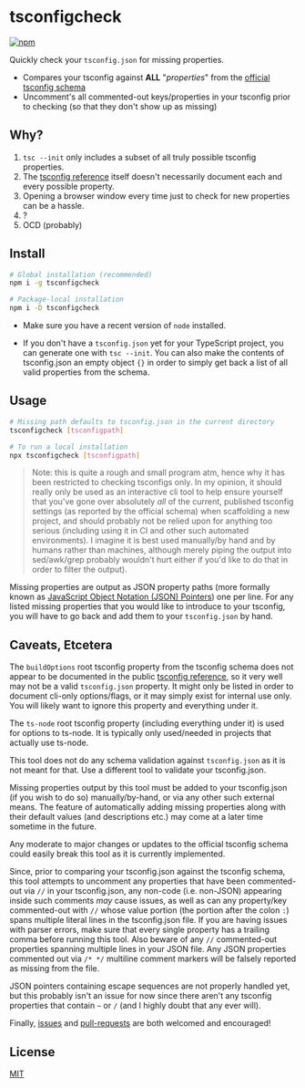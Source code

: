 # tsconfigcheck

[![npm](https://img.shields.io/npm/v/tsconfigcheck?color=red)](https://www.npmjs.com/package/tsconfigcheck)

Quickly check your `tsconfig.json` for missing properties.

- Compares your tsconfig against **ALL** "_properties_" from the [official tsconfig schema][schema]
- Uncomment's all commented-out keys/properties in your tsconfig prior to checking (so that they don't show up as missing)

## Why?

1. `tsc --init` only includes a subset of all truly possible tsconfig properties.
2. The [tsconfig reference] itself doesn't necessarily document each and every possible property.
3. Opening a browser window every time just to check for new properties can be a hassle.
4. ?
5. OCD (probably)

## Install

```sh
# Global installation (recommended)
npm i -g tsconfigcheck

# Package-local installation
npm i -D tsconfigcheck
```

- Make sure you have a recent version of `node` installed.

- If you don't have a `tsconfig.json` yet for your TypeScript project, you can generate one with `tsc --init`. You can also make the contents of tsconfig.json an empty object `{}` in order to simply get back a list of all valid properties from the schema.

## Usage

```sh
# Missing path defaults to tsconfig.json in the current directory
tsconfigcheck [tsconfigpath]

# To run a local installation
npx tsconfigcheck [tsconfigpath]
```

> Note: this is quite a rough and small program atm, hence why it has been restricted to checking tsconfigs only. In my opinion, it should really only be used as an interactive cli tool to help ensure yourself that you've gone over absolutely _all_ of the current, published tsconfig settings (as reported by the official schema) when scaffolding a new project, and should probably not be relied upon for anything too serious (including using it in CI and other such automated environments). I imagine it is best used manually/by hand and by humans rather than machines, although merely piping the output into sed/awk/grep probably wouldn't hurt either if you'd like to do that in order to filter the output).

Missing properties are output as JSON property paths (more formally known as [JavaScript Object Notation (JSON) Pointers][json pointer]) one per line. For any listed missing properties that you would like to introduce to your tsconfig, you will have to go back and add them to your `tsconfig.json` by hand.

## Caveats, Etcetera

The `buildOptions` root tsconfig property from the tsconfig schema does not appear to be documented in the public [tsconfig reference], so it very well may not be a valid `tsconfig.json` property. It might only be listed in order to document cli-only options/flags, or it may simply exist for internal use only. You will likely want to ignore this property and everything under it.

The `ts-node` root tsconfig property (including everything under it) is used for options to ts-node. It is typically only used/needed in projects that actually use ts-node.

This tool does not do any schema validation against `tsconfig.json` as it is not meant for that. Use a different tool to validate your tsconfig.json.

Missing properties output by this tool must be added to your tsconfig.json (if you wish to do so) manually/by-hand, or via any other such external means. The feature of automatically adding missing properties along with their default values (and descriptions etc.) may come at a later time sometime in the future.

Any moderate to major changes or updates to the official tsconfig schema could easily break this tool as it is currently implemented.

Since, prior to comparing your tsconfig.json against the tsconfig schema, this tool attempts to uncomment any properties that have been commented-out via `//` in your tsconfig.json, any non-code (i.e. non-JSON) appearing inside such comments _may_ cause issues, as well as can any property/key commented-out with `//` whose value portion (the portion after the colon `:`) spans multiple literal lines in the tsconfig.json file. If you are having issues with parser errors, make sure that every single property has a trailing comma before running this tool. Also beware of any `//` commented-out properties spanning multiple lines in your JSON file. Any JSON properties commented out via `/* */` multiline comment markers will be falsely reported as missing from the file.

JSON pointers containing escape sequences are not properly handled yet, but this probably isn't an issue for now since there aren't any tsconfig properties that contain `~` or `/` (and I highly doubt that any ever will).

Finally, [issues](../../issues) and [pull-requests](../../pulls) are both welcomed and encouraged!

## License

[MIT](LICENSE)

[json pointer]: https://www.rfc-editor.org/rfc/rfc6901
[schema]: https://json.schemastore.org/tsconfig.json
[tsconfig reference]: https://www.typescriptlang.org/tsconfig
